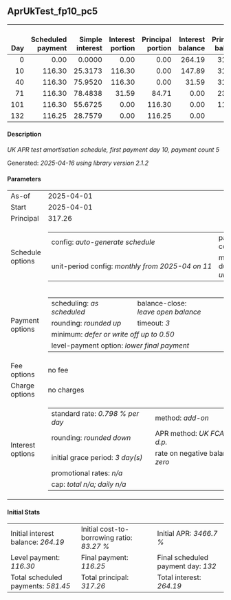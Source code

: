 <h2>AprUkTest_fp10_pc5</h2>
<table>
    <thead style="vertical-align: bottom;">
        <th style="text-align: right;">Day</th>
        <th style="text-align: right;">Scheduled payment</th>
        <th style="text-align: right;">Simple interest</th>
        <th style="text-align: right;">Interest portion</th>
        <th style="text-align: right;">Principal portion</th>
        <th style="text-align: right;">Interest balance</th>
        <th style="text-align: right;">Principal balance</th>
        <th style="text-align: right;">Total simple interest</th>
        <th style="text-align: right;">Total interest</th>
        <th style="text-align: right;">Total principal</th>
    </thead>
    <tr style="text-align: right;">
        <td class="ci00">0</td>
        <td class="ci01" style="white-space: nowrap;">0.00</td>
        <td class="ci02">0.0000</td>
        <td class="ci03">0.00</td>
        <td class="ci04">0.00</td>
        <td class="ci05">264.19</td>
        <td class="ci06">317.26</td>
        <td class="ci07">0.0000</td>
        <td class="ci08">0.00</td>
        <td class="ci09">0.00</td>
    </tr>
    <tr style="text-align: right;">
        <td class="ci00">10</td>
        <td class="ci01" style="white-space: nowrap;">116.30</td>
        <td class="ci02">25.3173</td>
        <td class="ci03">116.30</td>
        <td class="ci04">0.00</td>
        <td class="ci05">147.89</td>
        <td class="ci06">317.26</td>
        <td class="ci07">25.3173</td>
        <td class="ci08">116.30</td>
        <td class="ci09">0.00</td>
    </tr>
    <tr style="text-align: right;">
        <td class="ci00">40</td>
        <td class="ci01" style="white-space: nowrap;">116.30</td>
        <td class="ci02">75.9520</td>
        <td class="ci03">116.30</td>
        <td class="ci04">0.00</td>
        <td class="ci05">31.59</td>
        <td class="ci06">317.26</td>
        <td class="ci07">101.2694</td>
        <td class="ci08">232.60</td>
        <td class="ci09">0.00</td>
    </tr>
    <tr style="text-align: right;">
        <td class="ci00">71</td>
        <td class="ci01" style="white-space: nowrap;">116.30</td>
        <td class="ci02">78.4838</td>
        <td class="ci03">31.59</td>
        <td class="ci04">84.71</td>
        <td class="ci05">0.00</td>
        <td class="ci06">232.55</td>
        <td class="ci07">179.7532</td>
        <td class="ci08">264.19</td>
        <td class="ci09">84.71</td>
    </tr>
    <tr style="text-align: right;">
        <td class="ci00">101</td>
        <td class="ci01" style="white-space: nowrap;">116.30</td>
        <td class="ci02">55.6725</td>
        <td class="ci03">0.00</td>
        <td class="ci04">116.30</td>
        <td class="ci05">0.00</td>
        <td class="ci06">116.25</td>
        <td class="ci07">235.4256</td>
        <td class="ci08">264.19</td>
        <td class="ci09">201.01</td>
    </tr>
    <tr style="text-align: right;">
        <td class="ci00">132</td>
        <td class="ci01" style="white-space: nowrap;">116.25</td>
        <td class="ci02">28.7579</td>
        <td class="ci03">0.00</td>
        <td class="ci04">116.25</td>
        <td class="ci05">0.00</td>
        <td class="ci06">0.00</td>
        <td class="ci07">264.1836</td>
        <td class="ci08">264.19</td>
        <td class="ci09">317.26</td>
    </tr>
</table>
<h4>Description</h4>
<p><i>UK APR test amortisation schedule, first payment day 10, payment count 5</i></p>
<p>Generated: <i>2025-04-16 using library version 2.1.2</i></p>
<h4>Parameters</h4>
<table>
    <tr>
        <td>As-of</td>
        <td>2025-04-01</td>
    </tr>
    <tr>
        <td>Start</td>
        <td>2025-04-01</td>
    </tr>
    <tr>
        <td>Principal</td>
        <td>317.26</td>
    </tr>
    <tr>
        <td>Schedule options</td>
        <td>
            <table>
                <tr>
                    <td>config: <i>auto-generate schedule</i></td>
                    <td>payment count: <i>5</i></td>
                </tr>
                <tr>
                    <td style="white-space: nowrap;">unit-period config: <i>monthly from 2025-04 on 11</i></td>
                    <td>max duration: <i>unlimited</i></td>
                </tr>
            </table>
        </td>
    </tr>
    <tr>
        <td>Payment options</td>
        <td>
            <table>
                <tr>
                    <td>scheduling: <i>as scheduled</i></td>
                    <td>balance-close: <i>leave&nbsp;open&nbsp;balance</i></td>
                </tr>
                <tr>
                    <td>rounding: <i>rounded up</i></td>
                    <td>timeout: <i>3</i></td>
                </tr>
                <tr>
                    <td colspan='2'>minimum: <i>defer&nbsp;or&nbsp;write&nbsp;off&nbsp;up&nbsp;to&nbsp;0.50</i></td>
                </tr>
                <tr>
                    <td colspan='2'>level-payment option: <i>lower&nbsp;final&nbsp;payment</i></td>
                </tr>
            </table>
        </td>
    </tr>
    <tr>
        <td>Fee options</td>
        <td>no fee
        </td>
    </tr>
    <tr>
        <td>Charge options</td>
        <td>no charges
        </td>
    </tr>
    <tr>
        <td>Interest options</td>
        <td>
            <table>
                <tr>
                    <td>standard rate: <i>0.798 % per day</i></td>
                    <td>method: <i>add-on</i></td>
                </tr>
                <tr>
                    <td>rounding: <i>rounded down</i></td>
                    <td>APR method: <i>UK FCA to 1 d.p.</i></td>
                </tr>
                <tr>
                    <td>initial grace period: <i>3 day(s)</i></td>
                    <td>rate on negative balance: <i>zero</i></td>
                </tr>
                <tr>
                    <td colspan="2">promotional rates: <i><i>n/a</i></i></td>
                </tr>
                <tr>
                    <td colspan="2">cap: <i>total <i>n/a</i>; daily <i>n/a</i></td>
                </tr>
            </table>
        </td>
    </tr>
</table>
<h4>Initial Stats</h4>
<table>
    <tr>
        <td>Initial interest balance: <i>264.19</i></td>
        <td>Initial cost-to-borrowing ratio: <i>83.27 %</i></td>
        <td>Initial APR: <i>3466.7 %</i></td>
    </tr>
    <tr>
        <td>Level payment: <i>116.30</i></td>
        <td>Final payment: <i>116.25</i></td>
        <td>Final scheduled payment day: <i>132</i></td>
    </tr>
    <tr>
        <td>Total scheduled payments: <i>581.45</i></td>
        <td>Total principal: <i>317.26</i></td>
        <td>Total interest: <i>264.19</i></td>
    </tr>
</table>
